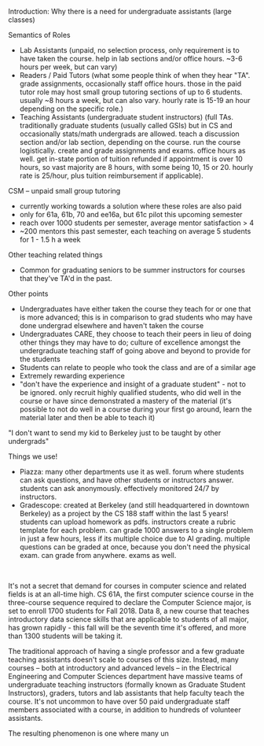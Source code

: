 Introduction: Why there is a need for undergraduate assistants (large classes)

Semantics of Roles
- Lab Assistants (unpaid, no selection process, only requirement is to have taken the course. help in lab sections and/or office hours. ~3-6 hours per week, but can vary)
- Readers / Paid Tutors (what some people think of when they hear "TA". grade assignments, occasionally staff office hours. those in the paid tutor role may host small group tutoring sections of up to 6 students. usually ~8 hours a week, but can also vary. hourly rate is 15-19 an hour depending on the specific role.)
- Teaching Assistants (undergraduate student instructors) (full TAs. traditionally graduate students (usually called GSIs) but in CS and occasionally stats/math undergrads are allowed. teach a discussion section and/or lab section, depending on the course. run the course logistically. create and grade assignments and exams. office hours as well. get in-state portion of tuition refunded if appointment is over 10 hours, so vast majority are 8 hours, with some being 10, 15 or 20. hourly rate is 25/hour, plus tuition reimbursement if applicable). 

CSM – unpaid small group tutoring
- currently working towards a solution where these roles are also paid
- only for 61a, 61b, 70 and ee16a, but 61c pilot this upcoming semester
- reach over 1000 students per semester, average mentor satisfaction > 4
- ~200 mentors this past semester, each teaching on average 5 students for 1 - 1.5 h a week

Other teaching related things
- Common for graduating seniors to be summer instructors for courses that they've TA'd in the past. 

Other points
- Undergraduates have either taken the course they teach for or one that is more advanced; this is in comparison to grad students who may have done undergrad elsewhere and haven't taken the course
- Undergraduates CARE, they choose to teach their peers in lieu of doing other things they may have to do; culture of excellence amongst the undergraduate teaching staff of going above and beyond to provide for the students
- Students can relate to people who took the class and are of a similar age
- Extremely rewarding experience
- "don't have the experience and insight of a graduate student" - not to be ignored. only recruit highly qualified students, who did well in the course or have since demonstrated a mastery of the material (it's possible to not do well in a course during your first go around, learn the material later and then be able to teach it)

"I don't want to send my kid to Berkeley just to be taught by other undergrads"

Things we use!
- Piazza: many other departments use it as well. forum where students can ask questions, and have other students or instructors answer. students can ask anonymously. effectively monitored 24/7 by instructors. 
- Gradescope: created at Berkeley (and still headquartered in downtown Berkeley) as a project by the CS 188 staff within the last 5 years! students can upload homework as pdfs. instructors create a rubric template for each problem. can grade 1000 answers to a single problem in just a few hours, less if its multiple choice due to AI grading. multiple questions can be graded at once, because you don't need the physical exam. can grade from anywhere. exams as well.

<br>

It's not a secret that demand for courses in computer science and related fields is at an all-time high. CS 61A, the first computer science course in the three-course sequence required to declare the Computer Science major, is set to enroll 1700 students for Fall 2018. Data 8, a new course that teaches introductory data science skills that are applicable to students of all major, has grown rapidly - this fall will be the seventh time it's offered, and more than 1300 students will be taking it. 

The traditional approach of having a single professor and a few graduate teaching assistants doesn't scale to courses of this size. Instead, many courses – both at introductory and advanced levels – in the Electrical Engineering and Computer Sciences department have massive teams of undergraduate teaching instructors (formally known as Graduate Student Instructors), graders, tutors and lab assistants that help faculty teach the course. It's not uncommon to have over 50 paid undergraduate staff members associated with a course, in addition to hundreds of volunteer assistants. 

The resulting phenomenon is one where many un